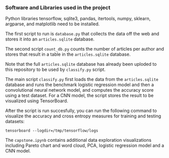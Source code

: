 ### Software and Libraries used in the project

Python libraries tensorflow, sqlite3, pandas, itertools, numpy, sklearn, argparse, and matplotlib need to be installed. 

The first script to run is `database.py` that collects the data off the web and stores it into an `articles.sqlite` database.

The second script `count_db.py` counts the number of articles per author and stores that result in a table in the `articles.sqlite` database.

Note that the full `articles.sqlite` database has already been uploded to this repository to be used by `classify.py` script.

The main script `classify.py` first loads the data from the `articles.sqlite` database and runs the benchmark logistic regression model and then a convolutional neural network model, and computes the accuracy score using a test dataset. For a CNN model, the script stores the result to be visualized using TensorBoard. 

After the script is run succesfully, you can run the following command to visualize the accuracy and cross entropy measures for training and testing datasets:

```
tensorboard --logdir=/tmp/tensorflow/logs
```

The `capstone.ipynb` contains additional data exploration visualizations including Pareto chart and word cloud, PCA, logistic regression model and a CNN model.